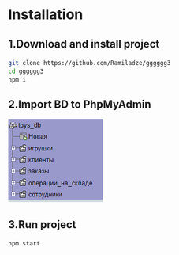 # Installation

## 1.Download and install project

```sh {"id":"01HPQFP4CG8FJAQKFBEY4GWGHE"}
git clone https://github.com/Ramiladze/gggggg3
cd gggggg3
npm i
```

## 2.Import BD to PhpMyAdmin

![BD](./assets/image.png)

## 3.Run project

```sh {"id":"01HPQFP4CGWAHQN0SBHE9PDPK3"}
npm start
```
